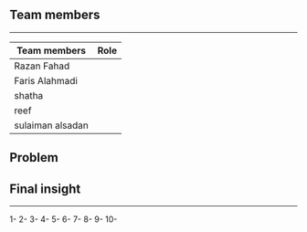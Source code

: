 
## Team members
---
| Team members   | Role |
| ----------- | ----------- |
| Razan Fahad | |
| Faris Alahmadi | |
| shatha | |
| reef | |
| sulaiman alsadan | |


## Problem


## Final insight
---
1-
2-
3-
4-
5-
6-
7-
8-
9-
10-





